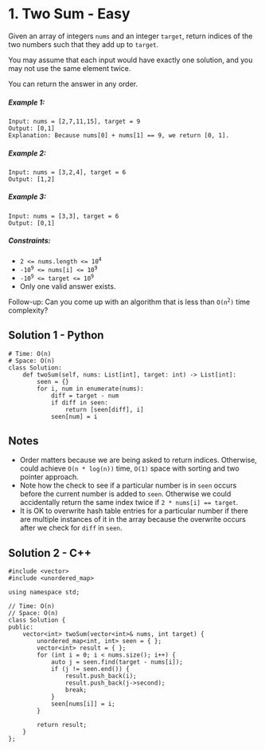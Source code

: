 # 1. Two Sum - Easy

Given an array of integers `nums` and an integer `target`, return indices of the two numbers such that they add up to `target`.

You may assume that each input would have exactly one solution, and you may not use the same element twice.

You can return the answer in any order.

##### Example 1:

```
Input: nums = [2,7,11,15], target = 9
Output: [0,1]
Explanation: Because nums[0] + nums[1] == 9, we return [0, 1].
```

##### Example 2:

```
Input: nums = [3,2,4], target = 6
Output: [1,2]
```

##### Example 3:

```
Input: nums = [3,3], target = 6
Output: [0,1]
```

##### Constraints:

- <code>2 <= nums.length <= 10<sup>4</sup></code>
- <code>-10<sup>9</sup> <= nums[i] <= 10<sup>9</sup></code>
- <code>-10<sup>9</sup> <= target <= 10<sup>9</sup></code>
- Only one valid answer exists.


Follow-up: Can you come up with an algorithm that is less than <code>O(n<sup>2</sup>)</code> time complexity?

## Solution 1 - Python
```
# Time: O(n)
# Space: O(n)
class Solution:
    def twoSum(self, nums: List[int], target: int) -> List[int]:
        seen = {}
        for i, num in enumerate(nums):
            diff = target - num
            if diff in seen:
                return [seen[diff], i]
            seen[num] = i
```

## Notes
- Order matters because we are being asked to return indices. Otherwise, could achieve `O(n * log(n))` time, `O(1)` space with sorting and two pointer approach.
- Note how the check to see if a particular number is in `seen` occurs before the current number is added to `seen`. Otherwise we could accidentally return the same index twice if `2 * nums[i] == target`.
- It is OK to overwrite hash table entries for a particular number if there are multiple instances of it in the array because the overwrite occurs after we check for `diff` in `seen`.

## Solution 2 - C++
```
#include <vector>
#include <unordered_map>

using namespace std;

// Time: O(n)
// Space: O(n)
class Solution {
public:
    vector<int> twoSum(vector<int>& nums, int target) {
        unordered_map<int, int> seen = { };
        vector<int> result = { };
        for (int i = 0; i < nums.size(); i++) {
            auto j = seen.find(target - nums[i]);
            if (j != seen.end()) {
                result.push_back(i);
                result.push_back(j->second);
                break;
            }
            seen[nums[i]] = i;
        }

        return result;
    }
};
```
